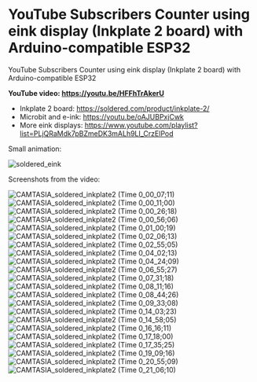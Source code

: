 # YouTube Subscribers Counter using eink display (Inkplate 2 board) with Arduino-compatible ESP32
YouTube Subscribers Counter using eink display (Inkplate 2 board) with Arduino-compatible ESP32

**YouTube video: https://youtu.be/HFFhTrAkerU**

- Inkplate 2 board: https://soldered.com/product/inkplate-2/
- Microbit and e-ink: https://youtu.be/oAJUBPxjCwk
- More eink displays: https://www.youtube.com/playlist?list=PLjQRaMdk7pBZmeDK3mALh9LI_CrzElPod

Small animation:

![soldered_eink](https://github.com/upiir/arduino_youtube_sub_counter/assets/117754156/201e701d-ccb8-4450-9559-bb97a03758d3)


Screenshots from the video:

![CAMTASIA_soldered_inkplate2 (Time 0_00_07;11)](https://github.com/upiir/arduino_youtube_sub_counter/assets/117754156/8b736181-2948-4c87-8948-c0ed3b54a5e0)
![CAMTASIA_soldered_inkplate2 (Time 0_00_11;00)](https://github.com/upiir/arduino_youtube_sub_counter/assets/117754156/645f8c9f-b007-4273-b7e7-54d8a2608a85)
![CAMTASIA_soldered_inkplate2 (Time 0_00_26;18)](https://github.com/upiir/arduino_youtube_sub_counter/assets/117754156/baf46c32-2790-4aea-8c12-1d176190d807)
![CAMTASIA_soldered_inkplate2 (Time 0_00_56;06)](https://github.com/upiir/arduino_youtube_sub_counter/assets/117754156/68982655-6efb-4859-85bb-ff58df23258b)
![CAMTASIA_soldered_inkplate2 (Time 0_01_00;19)](https://github.com/upiir/arduino_youtube_sub_counter/assets/117754156/85187ed2-7491-4a86-acd0-4f5d4cff8d9b)
![CAMTASIA_soldered_inkplate2 (Time 0_02_06;13)](https://github.com/upiir/arduino_youtube_sub_counter/assets/117754156/53849dd8-26aa-49ac-916b-464e56d942b4)
![CAMTASIA_soldered_inkplate2 (Time 0_02_55;05)](https://github.com/upiir/arduino_youtube_sub_counter/assets/117754156/3616abf0-bfa3-4d0e-9143-5edbd817157e)
![CAMTASIA_soldered_inkplate2 (Time 0_04_02;13)](https://github.com/upiir/arduino_youtube_sub_counter/assets/117754156/658c0c26-b692-496d-bf7f-9e6892b3210a)
![CAMTASIA_soldered_inkplate2 (Time 0_04_24;09)](https://github.com/upiir/arduino_youtube_sub_counter/assets/117754156/4fa2358c-3149-4379-8894-838ad7052e43)
![CAMTASIA_soldered_inkplate2 (Time 0_06_55;27)](https://github.com/upiir/arduino_youtube_sub_counter/assets/117754156/e17b9b80-e3e9-488b-8577-73817cae678f)
![CAMTASIA_soldered_inkplate2 (Time 0_07_31;18)](https://github.com/upiir/arduino_youtube_sub_counter/assets/117754156/ecd54da5-6375-4682-9e7d-04e69b6db3d4)
![CAMTASIA_soldered_inkplate2 (Time 0_08_11;16)](https://github.com/upiir/arduino_youtube_sub_counter/assets/117754156/b7d711d2-a496-4b2b-a820-551660116c2d)
![CAMTASIA_soldered_inkplate2 (Time 0_08_44;26)](https://github.com/upiir/arduino_youtube_sub_counter/assets/117754156/520f85dc-b2e1-452d-87aa-2dd8b531995e)
![CAMTASIA_soldered_inkplate2 (Time 0_09_33;08)](https://github.com/upiir/arduino_youtube_sub_counter/assets/117754156/337b3b75-4a66-4644-9cd3-622a50c92648)
![CAMTASIA_soldered_inkplate2 (Time 0_14_03;23)](https://github.com/upiir/arduino_youtube_sub_counter/assets/117754156/f60ca48a-de12-41de-97af-df8044985c45)
![CAMTASIA_soldered_inkplate2 (Time 0_14_58;05)](https://github.com/upiir/arduino_youtube_sub_counter/assets/117754156/9b0c357e-bd15-4b02-a747-229df376f7ac)
![CAMTASIA_soldered_inkplate2 (Time 0_16_16;11)](https://github.com/upiir/arduino_youtube_sub_counter/assets/117754156/31bd457b-9f13-4f1a-8e9e-2d3e178351df)
![CAMTASIA_soldered_inkplate2 (Time 0_17_18;00)](https://github.com/upiir/arduino_youtube_sub_counter/assets/117754156/210f341e-cad5-4f66-8f9e-230c80d36f4e)
![CAMTASIA_soldered_inkplate2 (Time 0_17_35;25)](https://github.com/upiir/arduino_youtube_sub_counter/assets/117754156/0f58b489-51f1-4570-848d-bbab242cc262)
![CAMTASIA_soldered_inkplate2 (Time 0_19_09;16)](https://github.com/upiir/arduino_youtube_sub_counter/assets/117754156/80ff0e61-3377-4c16-b4a7-1df9da4230e6)
![CAMTASIA_soldered_inkplate2 (Time 0_20_55;09)](https://github.com/upiir/arduino_youtube_sub_counter/assets/117754156/c52c9c5a-1f5c-4d18-8959-d70e11e12b49)
![CAMTASIA_soldered_inkplate2 (Time 0_21_06;10)](https://github.com/upiir/arduino_youtube_sub_counter/assets/117754156/1dda29cb-9ac0-47e3-83eb-ecd47c0fa4d0)

